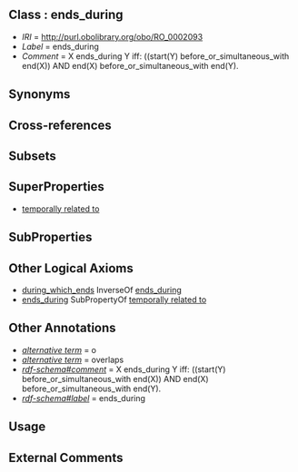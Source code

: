 
## Class : ends_during

 * *IRI* = http://purl.obolibrary.org/obo/RO_0002093
 * *Label* = ends_during
 * *Comment* = X ends_during Y iff: ((start(Y) before_or_simultaneous_with end(X)) AND end(X) before_or_simultaneous_with end(Y). 

## Synonyms


## Cross-references


## Subsets


## SuperProperties

 * [temporally related to](../../RO/22/RO_0002222.md)

## SubProperties


## Other Logical Axioms

 * [during_which_ends](../../RO/84/RO_0002084.md) InverseOf [ends_during](../../RO/93/RO_0002093.md)
 * [ends_during](../../RO/93/RO_0002093.md) SubPropertyOf [temporally related to](../../RO/22/RO_0002222.md)

## Other Annotations

 * *[alternative term](../../IAO/18/IAO_0000118.md)* = o
 * *[alternative term](../../IAO/18/IAO_0000118.md)* = overlaps
 * *[rdf-schema#comment](../../nt/rdf-schema#comment.md)* = X ends_during Y iff: ((start(Y) before_or_simultaneous_with end(X)) AND end(X) before_or_simultaneous_with end(Y). 
 * *[rdf-schema#label](../../el/rdf-schema#label.md)* = ends_during

## Usage


## External Comments

